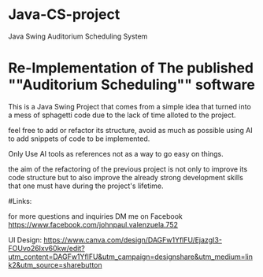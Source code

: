 # Java-CS-project
Java Swing Auditorium Scheduling System

# Re-Implementation of The published ""Auditorium Scheduling"" software ##

  This is a Java Swing Project that comes from a simple idea that turned into a mess of
sphagetti code due to the lack of time alloted to the project.

  feel free to add or refactor its structure, avoid as much as possible using AI to add
snippets of code to be implemented. 

  Only Use AI tools as references not as a way to go easy on things.

  the aim of the refactoring of the previous project is not only to improve its code
structure but to also improve the already strong development skills that one must 
have during the project's lifetime. 

#Links:
  
  for more questions and inquiries DM me on Facebook
  https://www.facebook.com/johnpaul.valenzuela.752

  UI Design:
  https://www.canva.com/design/DAGFw1YflFU/EjazgI3-FOUvo26Ixv60kw/edit?utm_content=DAGFw1YflFU&utm_campaign=designshare&utm_medium=link2&utm_source=sharebutton
